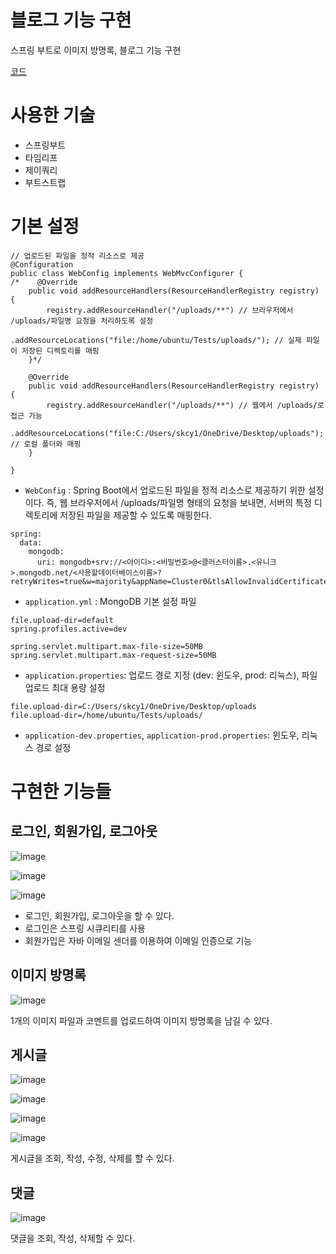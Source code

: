 # 블로그 기능 구현
스프링 부트로 이미지 방명록, 블로그 기능 구현

[코드](https://github.com/skcy1515/Repository/tree/main/%EA%B8%B0%EB%8A%A5%20%EA%B5%AC%ED%98%84%20%EC%97%B0%EC%8A%B5/%EB%B8%94%EB%A1%9C%EA%B7%B8%20%EB%A7%8C%EB%93%A4%EA%B8%B0/demo/src/main/java/com/example/demo)

# 사용한 기술
- 스프링부트
- 타임리프
- 제이쿼리
- 부트스트랩

# 기본 설정
```
// 업로드된 파일을 정적 리소스로 제공
@Configuration
public class WebConfig implements WebMvcConfigurer {
/*    @Override
    public void addResourceHandlers(ResourceHandlerRegistry registry) {
        registry.addResourceHandler("/uploads/**") // 브라우저에서 /uploads/파일명 요청을 처리하도록 설정
                .addResourceLocations("file:/home/ubuntu/Tests/uploads/"); // 실제 파일이 저장된 디렉토리를 매핑
    }*/

    @Override
    public void addResourceHandlers(ResourceHandlerRegistry registry) {
        registry.addResourceHandler("/uploads/**") // 웹에서 /uploads/로 접근 가능
                .addResourceLocations("file:C:/Users/skcy1/OneDrive/Desktop/uploads");  // 로컬 폴더와 매핑
    }

}
```
- `WebConfig` : Spring Boot에서 업로드된 파일을 정적 리소스로 제공하기 위한 설정이다. 즉, 웹 브라우저에서 /uploads/파일명 형태의 요청을 보내면, 서버의 특정 디렉토리에 저장된 파일을 제공할 수 있도록 매핑한다.

```
spring:
  data:
    mongodb:
      uri: mongodb+srv://<아이디>:<비밀번호>@<클러스터이름>.<유니크>.mongodb.net/<사용할데이터베이스이름>?retryWrites=true&w=majority&appName=Cluster0&tlsAllowInvalidCertificates=true
```
- `application.yml` : MongoDB 기본 설정 파일

```
file.upload-dir=default
spring.profiles.active=dev

spring.servlet.multipart.max-file-size=50MB
spring.servlet.multipart.max-request-size=50MB
```
- `application.properties`: 업로드 경로 지정 (dev: 윈도우, prod: 리눅스), 파일 업로드 최대 용량 설정

```
file.upload-dir=C:/Users/skcy1/OneDrive/Desktop/uploads
file.upload-dir=/home/ubuntu/Tests/uploads/
```
- `application-dev.properties`, `application-prod.properties`: 윈도우, 리눅스 경로 설정

# 구현한 기능들
## 로그인, 회원가입, 로그아웃
![image](https://github.com/user-attachments/assets/ffd00bf6-58d0-4151-8fa0-cfda1f7d1104)

![image](https://github.com/user-attachments/assets/0a71eb2f-7e40-4fe9-9910-0cfdea550e46)

![image](https://github.com/user-attachments/assets/64fcd22c-bc4d-4e55-bb64-f2f29ce7f29a)

- 로그인, 회원가입, 로그아웃을 할 수 있다.
- 로그인은 스프링 시큐리티를 사용
- 회원가입은 자바 이메일 센더를 이용하여 이메일 인증으로 기능

## 이미지 방명록
![image](https://github.com/user-attachments/assets/8dbb2b04-12bd-40fc-9ee7-a1ba54ac13b7)

1개의 이미지 파일과 코멘트를 업로드하여 이미지 방명록을 남길 수 있다.

## 게시글
![image](https://github.com/user-attachments/assets/5947b830-e07f-44df-95ea-f4835db76554)

![image](https://github.com/user-attachments/assets/5636fa77-8d32-4bdf-9aa2-17275ddf6498)

![image](https://github.com/user-attachments/assets/6e48b775-ec48-4326-b17b-508f0c13ec2a)

![image](https://github.com/user-attachments/assets/641e26a1-ab4d-47a4-887e-4b1e08901740)

게시글을 조회, 작성, 수정, 삭제를 할 수 있다.

## 댓글
![image](https://github.com/user-attachments/assets/dd004cf2-e008-4558-b87c-61cd9d8ec996)

댓글을 조회, 작성, 삭제할 수 있다.
